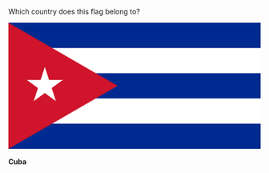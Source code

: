 Which country does this flag belong to?

![Flag of Cuba](images/Flag_of_Cuba.svg)
<!--question-->
**Cuba**